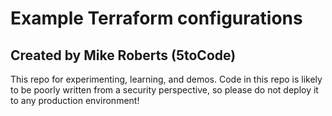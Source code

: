 # Example Terraform configurations

## Created by Mike Roberts (5toCode)

This repo for experimenting, learning, and demos. Code in this repo is likely to be poorly written from a security perspective, so please do not deploy it to any production environment!
